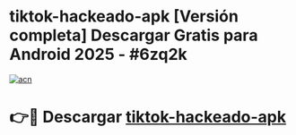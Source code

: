 # tiktok-hackeado-apk  [Versión completa] Descargar Gratis para Android 2025 - #6zq2k

[![acn](https://github.com/user-attachments/assets/0f9c940e-d8b0-45ae-aac7-cd30a18b3e1c)](https://apps.freeplayer.one?title=tiktok-hackeado-apk&ref=9F)

# 👉🔴 Descargar [tiktok-hackeado-apk](https://apps.freeplayer.one?title=tiktok-hackeado-apk&ref=9F)